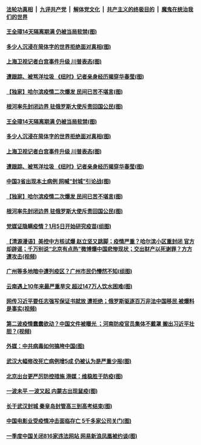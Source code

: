 ####  [法轮功真相](../../../../basic/blob/master/README.md?t=04191430) &nbsp;|&nbsp; [九评共产党](../../../../9ping.md/blob/master/README.md?t=04191430) &nbsp;|&nbsp; [解体党文化](../../../../jtdwh.md/blob/master/README.md?t=04191430)  &nbsp;|&nbsp; [共产主义的终极目的](../../../../gczydzjmd.md/blob/master/README.md?t=04191430) &nbsp;|&nbsp; [魔鬼在统治我们的世界](../../../../mgztzwmdsj.md/blob/master/README.md?t=04191430) 

#### [王全璋14天隔离期满 仍被当局软禁(图)](../pages/p1/930318.md?t=04191430) 

#### [多少人沉浸在简体字的世界拒绝面对真相(图)](../pages/p1/930311.md?t=04191430) 

#### [上海卫视记者白宫事件升级 川普表态(图)](../pages/p1/930292.md?t=04191430) 

#### [遭跟踪、被骂洋垃圾 《纽时》记者亲身经历揭穿华春莹(图)](../pages/p1/930278.md?t=04191430) 

#### [【独家】哈尔滨疫情二次爆发 民间已苦不堪言(图)](../pages/p1/930212.md?t=04191430) 

#### [根河率先封闭边界 驻俄罗斯大使斥责回国公民(图)](../pages/p1/930233.md?t=04191430) 

#### [王全璋14天隔离期满 仍被当局软禁(图)](../pages/p1/930318.md?t=04191430) 

#### [多少人沉浸在简体字的世界拒绝面对真相(图)](../pages/p1/930311.md?t=04191430) 

#### [上海卫视记者白宫事件升级 川普表态(图)](../pages/p1/930292.md?t=04191430) 

#### [遭跟踪、被骂洋垃圾 《纽时》记者亲身经历揭穿华春莹(图)](../pages/p1/930278.md?t=04191430) 

#### [中国3省出现本土病例 网喊“封城”引论战(图)](../pages/p1/930286.md?t=04191430) 

#### [【独家】哈尔滨疫情二次爆发 民间已苦不堪言(图)](../pages/p1/930212.md?t=04191430) 

#### [根河率先封闭边界 驻俄罗斯大使斥责回国公民(图)](../pages/p1/930233.md?t=04191430) 

#### [党媒证隐瞒疫情？1月5日开始研究疫苗(组图)](../pages/p1/930211.md?t=04191430) 

#### [【清源漫语】美控中方核试爆 赵立坚又跳脚；疫情严重？哈尔滨小区重封闭 官方却辟谣；千万别说“北京有点热”微博爆中国悲惨现状；交出财产以死谢罪？方方遭攻击(视频)](../pages/p1/930168.md?t=04191430) 

#### [广州等多地暗中遭列疫区？广州市民仍懵然不知(组图)](../pages/p1/930151.md?t=04191430) 

#### [云南遇上10年来最严重旱灾 超过147万人饮水困难(图)](../pages/p1/930157.md?t=04191430) 

#### [网传习近平要任志强写保证书就放 遭拒绝；俄罗斯驱逐百万非法中国移民 被爆料是事实(视频)](../pages/p1/930166.md?t=04191430) 

#### [第二波疫情蠢蠢欲动？中国文件被曝光 ；河南防疫官员集体不戴罩 搬出习近平壮胆？(视频)](../pages/p1/930130.md?t=04191430) 

#### [外媒：中共病毒如何搞垮中国(图)](../pages/p1/930153.md?t=04191430) 

#### [武汉大幅修改死亡病例增5成 仍被认为是严重少报(图)](../pages/p1/930145.md?t=04191430) 

#### [北京出台更严厉防控措施 港媒：维稳胜于防疫(图)](../pages/p1/930124.md?t=04191430) 

#### [一波未平 一波又起 内蒙古出现鼠疫(图)](../pages/p1/930131.md?t=04191430) 

#### [长于武汉封城 秦皇岛封管高三到高考结束(图)](../pages/p1/930129.md?t=04191430) 

#### [中国电影业受疫情冲击面临存亡 5千多家公司关门(图)](../pages/p1/930122.md?t=04191430) 

#### [一季度中国关闭816家违法网站 网易新浪凤凰被约谈(图)](../pages/p1/930054.md?t=04191430) 

